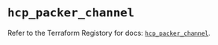 # `hcp_packer_channel`

Refer to the Terraform Registory for docs: [`hcp_packer_channel`](https://www.terraform.io/docs/providers/hcp/r/packer_channel).
